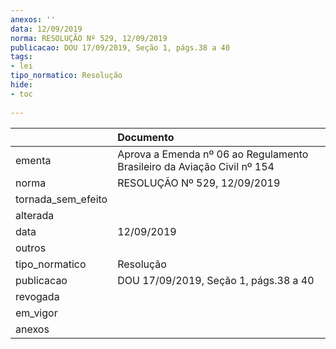 ```yaml
---
anexos: ''
data: 12/09/2019
norma: RESOLUÇÃO Nº 529, 12/09/2019
publicacao: DOU 17/09/2019, Seção 1, págs.38 a 40
tags:
- lei
tipo_normatico: Resolução
hide: 
- toc 
 
---
```


|                    | Documento                                                               |
|:-------------------|:------------------------------------------------------------------------|
| ementa             | Aprova a Emenda nº 06 ao Regulamento Brasileiro da Aviação Civil nº 154 |
| norma              | RESOLUÇÃO Nº 529, 12/09/2019                                            |
| tornada_sem_efeito |                                                                         |
| alterada           |                                                                         |
| data               | 12/09/2019                                                              |
| outros             |                                                                         |
| tipo_normatico     | Resolução                                                               |
| publicacao         | DOU 17/09/2019, Seção 1, págs.38 a 40                                   |
| revogada           |                                                                         |
| em_vigor           |                                                                         |
| anexos             |                                                                         |